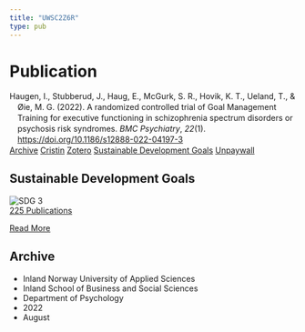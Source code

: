 ```yaml
---
title: "UWSC2Z6R"
type: pub
---
```

<h1>Publication</h1>
<article id="csl-bib-container-UWSC2Z6R" class="csl-bib-container">
  <div class="csl-bib-body" style="line-height: 1.35; padding-left: 1em; text-indent:-1em;">
  <div class="csl-entry">Haugen, I., Stubberud, J., Haug, E., McGurk, S. R., Hovik, K. T., Ueland, T., &amp; &#xD8;ie, M. G. (2022). A randomized controlled trial of Goal Management Training for executive functioning in schizophrenia spectrum disorders or psychosis risk syndromes. <i>BMC Psychiatry</i>, <i>22</i>(1). <a href="https://doi.org/10.1186/s12888-022-04197-3">https://doi.org/10.1186/s12888-022-04197-3</a></div>
</div>
  <div class="csl-bib-buttons">
    <a href="#taxonomy-article-UWSC2Z6R" class="csl-bib-button">Archive</a>
    <a href alt="Cristin URL" class="csl-bib-button">Cristin</a>
    <a href alt="Zotero URL" class="csl-bib-button">Zotero</a>
    <a href="#sdg-article-UWSC2Z6R" class="csl-bib-button">Sustainable Development Goals</a>
    <a href="https://bmcpsychiatry.biomedcentral.com/counter/pdf/10.1186/s12888-022-04197-3" class="csl-bib-button">Unpaywall</a>
  </div>
  <div id="csl-bib-meta-container-UWSC2Z6R"></div>
</article>
<div id="csl-bib-meta-UWSC2Z6R" class="csl-bib-meta">
  <article id="sdg-article-UWSC2Z6R" class="sdg-article">
    <h1>Sustainable Development Goals</h1>
    <div class="sdg-container"><div id="sdg3" class="sdg">
<img src="{{< params subfolder >}}images/sdg/sdg03_en.png" class="image" alt="SDG 3">
<div class="sdg-overlay">
<a href="{{< params subfolder >}}en/archive/?sdg=3#archive" class="sdg-publication-count"><span>225</span> Publications</a>
<p><a href="https://sdgs.un.org/goals/goal3" class="sdg-read-more">Read More</a></p>
</div>
</div></div>
  </article>
  <article id="taxonomy-article-UWSC2Z6R" class="taxonomy-article">
    <h1>Archive</h1>
    <ul>
      <li>Inland Norway University of Applied Sciences</li>
      <li>Inland School of Business and Social Sciences</li>
      <li>Department of Psychology</li>
      <li>2022</li>
      <li>August</li>
    </ul>
  </article>
</div>
